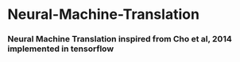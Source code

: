 # Neural-Machine-Translation

### Neural Machine Translation inspired from Cho et al, 2014 implemented in tensorflow
